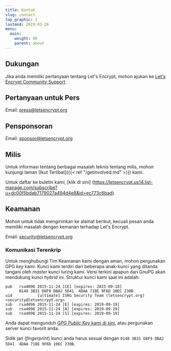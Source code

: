```yaml
---
title: Kontak
slug: contact
top_graphic: 1
lastmod: 2019-03-26
menu:
  main:
    weight: 90
    parent: about
---
```


## Dukungan

Jika anda memiliki pertanyaan tentang Let's Encrypt, mohon ajukan ke [Let's Encrypt Community Support](https://community.letsencrypt.org/).

## Pertanyaan untuk Pers

Email: [press@letsencrypt.org](mailto:press@letsencrypt.org)

## Pensponsoran

Email: [sponsor@letsencrypt.org](mailto:sponsor@letsencrypt.org)

## Milis

Untuk informasi tentang berbagai masalah teknis tentang milis, mohon kunjungi laman [Ikut Terlibat]({{< ref "/getinvolved.md" >}}) kami.

Untuk daftar ke buletin kami, [klik di sini] (https://letsencrypt.us14.list-manage.com/subscribe?u=dc00f5bdab7179027a494d4e8&id=ec773c6bad).

## Keamanan

Mohon untuk tidak mengirimkan ke alamat berikut, kecuali pesan anda memiliki masalah dengan kemanan terhadap Let's Encrypt.

Email: [security@letsencrypt.org](mailto:security@letsencrypt.org)

### Komunikasi Terenkrip

Untuk menghubungi Tim Keamanan kami dengan aman, mohon pergunakan GPG *key* kami. Kunci kami terdiri dari beberapa anak-kunci yang ditanda tangani oleh *master* kunci luring kami. Versi terkini apapun dari GnuPG akan mendukung kunci *hybrid* ini. Struktur kunci kami saat ini adalah:

```
pub   rsa4096 2015-11-24 [CE] [expires: 2023-09-18]
      0148 3B31 D8F9 DBA2 5D41  4DAA 718E 9F6D 10EC 230B
uid           [ultimate] ISRG Security Team (letsencrypt.org) <security@letsencrypt.org>
sub   rsa4096 2015-11-24 [E] [expires: 2019-09-19]
sub   rsa4096 2015-11-24 [A] [expires: 2019-09-19]
sub   rsa4096 2015-11-24 [S] [expires: 2019-09-19]
```

Anda dapat mengunduh [*GPG Public Key* kami di sini](/security_letsencrypt.org-publickey.asc), atau pergunakan server kunci favorit anda.

Sidik jari (*fingerprint*) kunci anda harus sesuai dengan `0148 3B31 D8F9 DBA2 5D41  4DAA 718E 9F6D 10EC 230B`.
